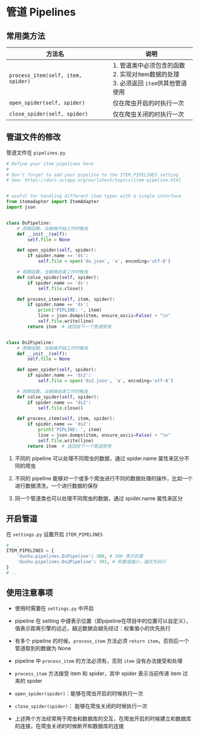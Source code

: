 # 管道 Pipelines

## 常用类方法

| 方法名                                |     | 说明                                                             |
|------------------------------------|:----|----------------------------------------------------------------|
| `process_item(self, item, spider)` |     | 1. 管道类中必须包含的函数<br />2. 实现对item数据的处理<br />3. 必须返回 `item`供其他管道使用 |
| `open_spider(self, spider)`        |     | 仅在爬虫开启的时执行一次                                                   |
| `close_spider(self, spider)`       |     | 仅在爬虫关闭的时执行一次                                                   |


## 管道文件的修改

管道文件在 `pipelines.py`

```python
# Define your item pipelines here
#
# Don't forget to add your pipeline to the ITEM_PIPELINES setting
# See: https://docs.scrapy.org/en/latest/topics/item-pipeline.html


# useful for handling different item types with a single interface
from itemadapter import ItemAdapter
import json


class DsPipeline:
    # 周期函数，当蜘蛛开始工作时触发
    def __init__(self):
        self.file = None

    def open_spider(self, spider):
        if spider.name == 'ds':
            self.file = open('ds.json', 'a', encoding='utf-8')

    # 周期函数，当蜘蛛结束工作时触发
    def colse_spider(self, spider):
        if spider.name == 'ds':
            self.file.close()

    def process_item(self, item, spider):
        if spider.name == 'ds':
            print('PIPLINE: ', item)
            line = json.dumps(item, ensure_ascii=False) + "\n"
            self.file.write(line)
        return item  # 返回给下一个管道使用


class Ds2Pipeline:
    # 周期函数，当蜘蛛开始工作时触发
    def __init__(self):
        self.file = None

    def open_spider(self, spider):
        if spider.name == 'ds2':
            self.file = open('ds2.json', 'a', encoding='utf-8')

    # 周期函数，当蜘蛛结束工作时触发
    def colse_spider(self, spider):
        if spider.name == 'ds2':
            self.file.close()

    def process_item(self, item, spider):
        if spider.name == 'ds2':
            print('PIPLINE: ', item)
            line = json.dumps(item, ensure_ascii=False) + "\n"
            self.file.write(line)
        return item  # 返回给下一个管道使用
```

1. 不同的 pipeline 可以处理不同爬虫的数据，通过 spider.name 属性来区分不同的爬虫

2. 不同的 pipeline 能够对一个或多个爬虫进行不同的数据处理的操作，比如一个进行数据清洗，一个进行数据的保存

3. 同一个管道类也可以处理不同爬虫的数据，通过 spider.name 属性来区分


## 开启管道

在 `settings.py` 设置开启 `ITEM_PIPELINES`

```python
# ...
ITEM_PIPELINES = {
    'dushu.pipelines.DsPipeline': 300, # 300 表示权重
    'dushu.pipelines.Ds2Pipeline': 301, # 权重值越小，越优先执行
}
# ...
```

## 使用注意事项

- 使用时需要在 `settings.py` 中开启

- pipeline 在 setting 中键表示位置（即pipeline在项目中的位置可以自定义），值表示距离引擎的远近，越近数据会越先经过：权重值小的优先执行

- 有多个 pipeline 的时候，`process_item` 方法必须 `return item`，否则后一个管道取到的数据为 None

- pipeline 中 `process_item` 的方法必须有，否则 `item` 没有办法接受和处理

- `process_item` 方法接受 item 和 spider，其中 spider 表示当前传递 item 过来的 spider

- `open_spider(spider)`：能够在爬虫开启的时候执行一次

- `close_spider(spider)`： 能够在爬虫关闭的时候执行一次

- 上述两个方法经常用于爬虫和数据库的交互，在爬虫开启的时候建立和数据库的连接，在爬虫关闭的时候断开和数据库的连接
